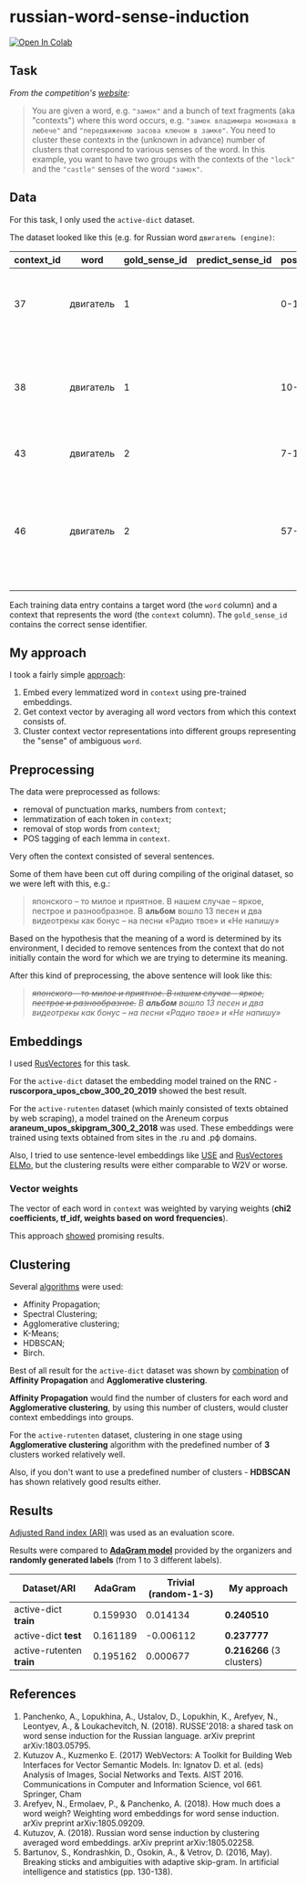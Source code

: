 # russian-word-sense-induction

[![Open In Colab](https://colab.research.google.com/assets/colab-badge.svg)](https://colab.research.google.com/drive/1PqSbjrHX8yCs4KUY2igpQCJGeKcvYkae?usp=sharing)

## Task
*From the competition's [website](https://nlpub.github.io/russe-wsi-kit/):*

> You are given a word, e.g. `"замок"` and a bunch of text fragments (aka "contexts") where this word occurs, e.g. `"замок владимира мономаха в любече"` and `"передвижению засова ключом в замке"`. You need to cluster these contexts in the (unknown in advance) number of clusters that correspond to various senses of the word. In this example, you want to have two groups with the contexts of the `"lock"` and the `"castle"` senses of the word `"замок"`.

## Data
For this task, I only used the `active-dict` dataset.

The dataset looked like this (e.g. for Russian word `двигатель (engine)`:

| context_id | word      | gold_sense_id | predict_sense_id | positions | context                                                      |
| ---------- | --------- | ------------- | ---------------- | --------- | ------------------------------------------------------------ |
| 37         | двигатель | 1             |                  | 0-10      | Двигатель взревел, и машина резко рванулась с места          |
| 38         | двигатель | 1             |                  | 10-20     | Если один двигатель откажет, остальные дотянут самолет до места посадки |
| 43         | двигатель | 2             |                  | 7-17      | Труд – двигатель культуры                                    |
| 46         | двигатель | 2             |                  | 57-67     | Он откроет тебе широкий кредит, а кредит, братец ты мой, двигатель торговли и коммерции |

Each training data entry contains a target word (the `word` column) and a context that represents the word (the `context` column). The `gold_sense_id` contains the correct sense identifier.

## My approach
I took a fairly simple [approach](https://arxiv.org/ftp/arxiv/papers/1803/1803.05795.pdf):

1. Embed every lemmatized word in `context` using pre-trained embeddings.
2. Get context vector by averaging all word vectors from which this context consists of.
3. Cluster context vector representations into different groups representing the "sense" of ambiguous `word`.

## Preprocessing
The data were preprocessed as follows:

* removal of punctuation marks, numbers from `context`;
* lemmatization of each token in `context`;
* removal of stop words from `context`;
* POS tagging of each lemma in `context`.

Very often the context consisted of several sentences.

Some of them have been cut off during compiling of the original dataset, so we were left with this, e.g.:

> японского – то милое и приятное. В нашем случае – яркое, пестрое и разнообразное. В **альбом** вошло 13 песен и два видеотрекы как бонус – на песни «Радио твое» и «Не напишу»

Based on the hypothesis that the meaning of a word is determined by its environment, I decided to remove sentences from the context that do not initially contain the word for which we are trying to determine its meaning.

After this kind of preprocessing, the above sentence will look like this:

> *<s>японского – то милое и приятное. В нашем случае – яркое, пестрое и разнообразное.</s> В **альбом** вошло 13 песен и два видеотрекы как бонус – на песни «Радио твое» и «Не напишу»*

## Embeddings
I used [RusVectores](https://rusvectores.org/ru/models/) for this task.

For the `active-dict` dataset the embedding model trained on the RNC - **ruscorpora_upos_cbow_300_20_2019** showed the best result.

For the `active-rutenten` dataset (which mainly consisted of texts obtained by web scraping), a model trained on the Areneum corpus **araneum_upos_skipgram_300_2_2018** was used. These embeddings were trained using texts obtained from sites in the .ru and .рф domains.

Also, I tried to use sentence-level embeddings like [USE](https://tfhub.dev/google/universal-sentence-encoder-multilingual/3) and [RusVectores ELMo](https://rusvectores.org/ru/models/), but the clustering results were either comparable to W2V or worse.

### Vector weights
The vector of each word in `context` was weighted by varying weights (**chi2 coefficients, tf_idf, weights based on word frequencies**). 

This approach [showed](http://www.dialog-21.ru/media/4538/arefyevn_ermolaevp_panchenkoa.pdf) promising results.

## Clustering
Several [algorithms](http://www.dialog-21.ru/media/4385/panchenko.pdf) were used:
* Affinity Propagation;
* Spectral Clustering;
* Agglomerative clustering;
* K-Means;
* HDBSCAN;
* Birch.

Best of all result for the `active-dict` dataset was shown by [combination](http://www.dialog-21.ru/media/4311/kutuzovab.pdf) of **Affinity Propagation** and **Agglomerative clustering**.

**Affinity Propagation** would find the number of clusters for each word and **Agglomerative clustering**, by using this number of clusters, would cluster context embeddings into groups.

For the `active-rutenten` dataset, clustering in one stage using **Agglomerative clustering** algorithm with the predefined number of **3** clusters worked relatively well.

Also, if you don't want to use a predefined number of clusters - **HDBSCAN** has shown relatively good results either.

## Results
[Adjusted Rand index (ARI)](https://en.wikipedia.org/wiki/Rand_index#Adjusted_Rand_index) was used as an evaluation score.

Results were compared to **[AdaGram model](https://github.com/lopuhin/python-adagram)** provided by the organizers and **randomly generated labels** (from 1 to 3 different labels).

| Dataset/ARI  | AdaGram  | Trivial (random-1-3)  | My approach  |
|---|---|---|---|
| active-dict **train**  |0.159930|0.014134|**0.240510**|
| active-dict **test**  |0.161189|-0.006112|**0.237777**|
| active-rutenten **train** |0.195162|0.000677|**0.216266** (3 clusters)|

## References
1. Panchenko, A., Lopukhina, A., Ustalov, D., Lopukhin, K., Arefyev, N., Leontyev, A., & Loukachevitch, N. (2018). RUSSE'2018: a shared task on word sense induction for the Russian language. arXiv preprint arXiv:1803.05795.
2. Kutuzov A., Kuzmenko E. (2017) WebVectors: A Toolkit for Building Web Interfaces for Vector Semantic Models. In: Ignatov D. et al. (eds) Analysis of Images, Social Networks and Texts. AIST 2016. Communications in Computer and Information Science, vol 661. Springer, Cham
3. Arefyev, N., Ermolaev, P., & Panchenko, A. (2018). How much does a word weigh? Weighting word embeddings for word sense induction. arXiv preprint arXiv:1805.09209.
4. Kutuzov, A. (2018). Russian word sense induction by clustering averaged word embeddings. arXiv preprint arXiv:1805.02258.
5. Bartunov, S., Kondrashkin, D., Osokin, A., & Vetrov, D. (2016, May). Breaking sticks and ambiguities with adaptive skip-gram. In artificial intelligence and statistics (pp. 130-138).
